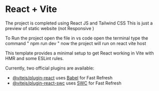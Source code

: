 # React + Vite

The project is completed using React JS and Tailwind CSS
This is just a preview of static website (not Responsive )

To Run the project
open the file in vs code
open the terminal
type the command " npm run dev "
now the project will run on react vite host

This template provides a minimal setup to get React working in Vite with HMR and some ESLint rules.

Currently, two official plugins are available:

- [@vitejs/plugin-react](https://github.com/vitejs/vite-plugin-react/blob/main/packages/plugin-react/README.md) uses [Babel](https://babeljs.io/) for Fast Refresh
- [@vitejs/plugin-react-swc](https://github.com/vitejs/vite-plugin-react-swc) uses [SWC](https://swc.rs/) for Fast Refresh

